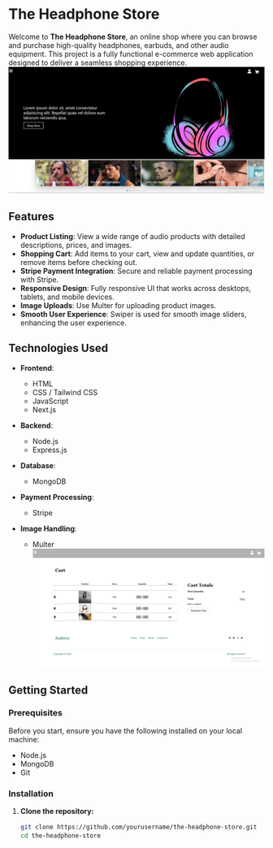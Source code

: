 # The Headphone Store

Welcome to **The Headphone Store**, an online shop where you can browse and purchase high-quality headphones, earbuds, and other audio equipment. This project is a fully functional e-commerce web application designed to deliver a seamless shopping experience.
![Alt Text](client/Capture.PNG)
## Features

- **Product Listing**: View a wide range of audio products with detailed descriptions, prices, and images.
- **Shopping Cart**: Add items to your cart, view and update quantities, or remove items before checking out.
- **Stripe Payment Integration**: Secure and reliable payment processing with Stripe.
- **Responsive Design**: Fully responsive UI that works across desktops, tablets, and mobile devices.
- **Image Uploads**: Use Multer for uploading product images.
- **Smooth User Experience**: Swiper is used for smooth image sliders, enhancing the user experience.

## Technologies Used

- **Frontend**:
  - HTML
  - CSS / Tailwind CSS
  - JavaScript
  - Next.js
  
- **Backend**:
  - Node.js
  - Express.js
  
- **Database**:
  - MongoDB
  
- **Payment Processing**:
  - Stripe
  
- **Image Handling**:
  - Multer
![Alt Text](client/Capture1.PNG)
## Getting Started

### Prerequisites

Before you start, ensure you have the following installed on your local machine:

- Node.js
- MongoDB
- Git

### Installation

1. **Clone the repository:**

   ```bash
   git clone https://github.com/yourusername/the-headphone-store.git
   cd the-headphone-store
